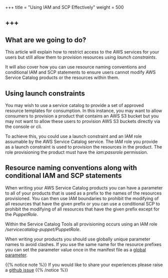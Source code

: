 +++
title = "Using IAM and SCP Effectively"
weight = 500

+++
---

## What are we going to do?
This article will explain how to restrict access to the AWS services for your users but still allow them to provision 
resources using *launch constraints*.   

It will also cover how you can use resource naming conventions and conditional IAM and SCP statements to ensure 
users cannot modify AWS Service Catalog products or the resources within them.  

## Using launch constraints
You may wish to use a service catalog to provide a set of approved resource templates for consumption.  In this instance,
you may want to allow consumers to provision a product that contains an AWS S3 bucket but you may not want to allow these
users to provision AWS S3 buckets directly via the console or cli.  

To achieve this, you could use a launch constraint and an IAM role assumable by the AWS Service Catalog service.  The IAM
role you provide as a launch constraint is used to provision the resources in the product.  The role provisioning the product
must have the *iam:passrole* permission. 

## Resource naming conventions along with conditional IAM and SCP statements
When writing your AWS Service Catalog products you can have a parameter to all of your products that is used as a prefix 
to the names of the resources provisioned.  You can then use IAM boundaries to prohibit the modifying of all resources 
that have the given prefix or you can use a conditional SCP to prohibit the modifying of all resources that have the given
prefix except for the *PuppetRole*.

Within the Service Catalog Tools all provisioning occurs using an IAM role */servicecatalog-puppet/PuppetRole*.

When writing your products you should use globally unique parameter names to avoid clashes.  If you use the same name for
the resource prefixes you can set the parameter value once in the manifest file as a [global parameter](https://aws-service-catalog-puppet.readthedocs.io/en/latest/puppet/designing_your_manifest.html#parameters). 

{{% notice note %}}
If you would like to share your experiences please raise a [github issue](https://github.com/aws-samples/aws-service-catalog-tools-workshop/issues)
{{% /notice %}}
